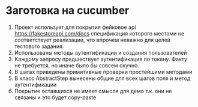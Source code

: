 # Заготовка  на cucumber

1. Проект использует для покрытия фейковое api https://fakestoreapi.com/docs спецификация которого местами не соответствует реализации, что впрочем неважно для целей тестового задания.
2. Использованы методы аутентификации и создания пользователей
3. Каждому запросу предшествует аутентификация по токену. Факту не требуется, но иначе было бы совсем скучно.
4. В шагах приведены примитивные проверки простейшими методами
5. В класс AbstractStep вынесены общие для всех шагов поля и метод аутентификации
6. Покрытие оставшихся не имеет смысля для демо т.к. они не связаны и это будет copy-paste